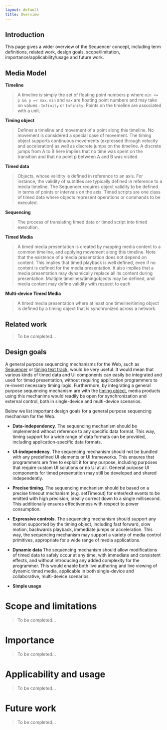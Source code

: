 ```yaml
---
layout: default
title: Overview
---
```


## Introduction
This page gives a wider overview of the Sequencer concept, including term definitions, related work, design goals, scope/limitation, importance/applicability/usage and future work.

## Media Model

**Timeline**
> A timeline is simply the set of floating point numbers p where <code>min <= p && p =< max</code>. <code>min</code> and <code>max</code> are floating point numbers and may take on values <code>-Infinity</code> or <code>Infinity</code>. Points on the timeline are associated with a unit.

**Timing object**
> Defines a timeline and movement of a point along this timeline. No movement is considered a special case of movement. The timing object supports continuous movements (expressed through velocity and acceleration) as well as discrete jumps on the timeline. A discrete jumps from A to B here implies that no time was spent on the transition and that no point p between A and B was visited.

**Timed data** 
> Objects, whose validity is defined in reference to an axis. For instance, the validity of subtitles are typically defined in reference to a media timeline. The Sequencer requires object validity to be defined in terms of points or intervals on the axis. Timed scripts are one class of timed data where objects represent operations or commands to be executed.

**Sequencing**
> The process of translating timed data or timed script into timed execution.

**Timed Media**
> A timed media presentation is created by mapping media content to a common timeline, and applying movement along this timeline. Note that the existence of a media presentation does not depend on content. This implies that timed playback is well defined, even if no content is defined for the media presentation. It also implies that a media presentation may dynamically replace all its content during presentation. Multiple timelines/timingobjects may be defined, and media content may define validity with respect to each.

**Multi-device Timed Media**
> A timed media presentation where at least one timeline/timing object is defined by a timing object that is synchronized across a network.


## Related work

> To be completed...

<!--
Sequencing functionality is already provided by existing media frameworks, for example text tracks  integrated with  media elements, audio sample scheduling within the Web Audio API [[WEBAUDIO]], or timegraph traversal within SMIL Timing [[SMIL3]]. 
-->

## Design goals

A general purpose sequencing mechanisms for the Web, such as [Sequencer](index.html) or [timing text track](http://webtiming.github.io/timingobject/#timing-text-track), would be very useful. It would mean that various kinds of timed data and UI components can easily be integrated and used for timed presentation, without requiring application programmers to re-invent necessary timing logic. Furthermore, by integrating a general purpose sequencing mechanism are with the [timing object](http://webtiming.github.io/timingobject), media products using this mechanims would readily be open for synchronization and external control, both in single-device and multi-device scenarios.

Below we list important design goals for a general purpose sequencing mechanism for the Web.  

- **Data-independency**. The sequencing mechanism should be implemented without reference to any specific data format. This way, timing support for a wide range of data formats can be provided, including application-specific data formats.
 
- **UI-independency**. The sequencing mechanism should not be bundled with any predefined UI elements or UI frameworks. This ensures that programmers are free to exploit it for any purpose, including purposes that require custom UI solutions or no UI at all. General purpose UI components for timed presentation may still be developed and shared independently.

- **Precise timing**. The sequencing mechanism should be based on a precise timeout mechanism (e.g. setTimeout) for enter/exit events to be emitted with high precision, ideally correct down to a single millisecond. This additionally ensures effectiveness with respect to power consumption.

- **Expressive controls**. The sequencing mechanism should support any motion supported by the timing object, including fast forward, slow motion, backwards playback, immediate jumps or acceleration. This way, the sequencing mechanism may support a variety of media control primitives, appropriate for a wide range of media applications.

- **Dynamic data** The sequencing mechanism should allow modifications of timed data to safely occur at any time, with immediate and consistent effects, and without introducing any added complexity for the programmer. This would enable both live authoring and live viewing of dynamic timed media, applicable in both single-device and collaborative, multi-device scenarios.

- **Simple usage**


# Scope and limitations

<!-- 
- expanding the scope from subtitles
- limited scopt to intervals
-->

> To be completed...


# Importance

> To be completed...

<!--
## Programming tool
In short, the sequencing mechanism should be made available as a generic programming concept/tool. This would presumably benefit both individual programmers as well as developers of advanced media frameworks. 
- Should be available in any kind of 

## Any kind of data
- the view of utility is typically limited to subtitles.

## Flexibility
- decoupling sequencer from timing resource and data and UI gives a lot of flexibility.

## Defining the state of linear media
-->


# Applicability and usage

> To be completed...


# Future work

> To be completed...